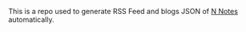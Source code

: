 This is a repo used to generate RSS Feed and blogs JSON of [N Notes](n-notes.tkzt.cn) automatically.
